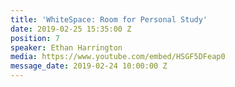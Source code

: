 ```yaml
---
title: 'WhiteSpace: Room for Personal Study'
date: 2019-02-25 15:35:00 Z
position: 7
speaker: Ethan Harrington
media: https://www.youtube.com/embed/HSGF5DFeap0
message_date: 2019-02-24 10:00:00 Z
---
```


